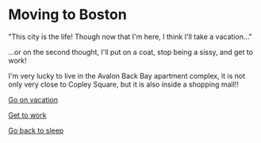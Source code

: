 # Moving to Boston

"This city is the life! Though now that I'm here, I think I'll take a vacation..."

...or on the second thought, I'll put on a coat, stop being a sissy, and get to work!

I'm very lucky to live in the Avalon 
Back Bay apartment complex, it is not 
only very close to Copley Square, but 
it is also inside a shopping mall!!

[Go on vacation](../licked-cat/vacation.md)

[Get to work](../gtd/gtd.md)

[Go back to sleep](../go-back-to-sleep/go-back-to-sleep.md)